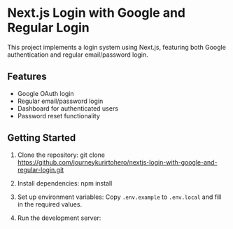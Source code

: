 # Next.js Login with Google and Regular Login

This project implements a login system using Next.js, featuring both Google authentication and regular email/password login.

## Features

- Google OAuth login
- Regular email/password login
- Dashboard for authenticated users
- Password reset functionality

## Getting Started

1. Clone the repository:
git clone https://github.com/journeykurirtohero/nextjs-login-with-google-and-regular-login.git

2. Install dependencies:
npm install
3. Set up environment variables:
Copy `.env.example` to `.env.local` and fill in the required values.

4. Run the development server:
